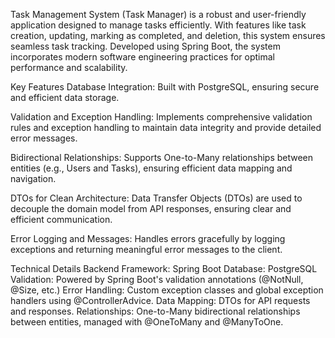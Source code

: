 Task Management System (Task Manager) is a robust and user-friendly application designed to manage tasks efficiently. With features like task creation, updating, marking as completed, and deletion, this system ensures seamless task tracking. Developed using Spring Boot, the system incorporates modern software engineering practices for optimal performance and scalability.

Key Features
Database Integration:
Built with PostgreSQL, ensuring secure and efficient data storage.

Validation and Exception Handling:
Implements comprehensive validation rules and exception handling to maintain data integrity and provide detailed error messages.

Bidirectional Relationships:
Supports One-to-Many relationships between entities (e.g., Users and Tasks), ensuring efficient data mapping and navigation.

DTOs for Clean Architecture:
Data Transfer Objects (DTOs) are used to decouple the domain model from API responses, ensuring clear and efficient communication.

Error Logging and Messages:
Handles errors gracefully by logging exceptions and returning meaningful error messages to the client.

Technical Details
Backend Framework: Spring Boot
Database: PostgreSQL
Validation: Powered by Spring Boot's validation annotations (@NotNull, @Size, etc.)
Error Handling: Custom exception classes and global exception handlers using @ControllerAdvice.
Data Mapping: DTOs for API requests and responses.
Relationships: One-to-Many bidirectional relationships between entities, managed with @OneToMany and @ManyToOne.
